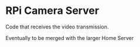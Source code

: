 # RPi Camera Server

Code that receives the video transmission.

Eventually to be merged with the larger Home Server